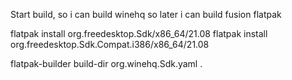 Start build, so i can build winehq so later i can build fusion flatpak

flatpak install org.freedesktop.Sdk/x86_64/21.08
flatpak install org.freedesktop.Sdk.Compat.i386/x86_64/21.08

flatpak-builder build-dir org.winehq.Sdk.yaml .

